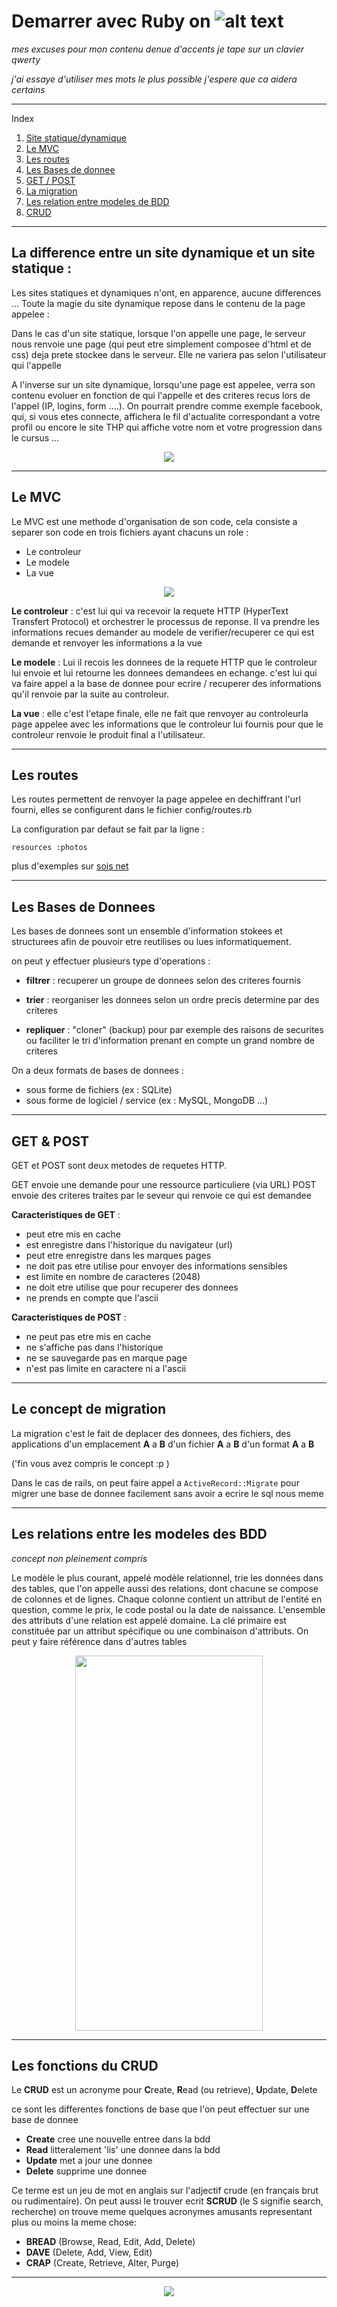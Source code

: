 # Demarrer avec Ruby on ![alt text](https://camo.githubusercontent.com/fe28cc8bfdfb725e588eff149961eb3dfe4101fc/68747470733a2f2f75706c6f61642e77696b696d656469612e6f72672f77696b6970656469612f636f6d6d6f6e732f7468756d622f362f36322f527562795f4f6e5f5261696c735f4c6f676f2e7376672f32303070782d527562795f4f6e5f5261696c735f4c6f676f2e7376672e706e67)
<p><em>mes excuses pour mon contenu denue d'accents je tape sur un clavier qwerty</em></p>
<p><em>j'ai essaye d'utiliser mes mots le plus possible j'espere que ca aidera certains</em></p>

<hr>
 
Index
<ol>
	<li><a href="https://github.com/Matisumi/ror-notions#la-difference-entre-un-site-dynamique-et-un-site-statique-">Site statique/dynamique</a></li>
	<li><a href="https://github.com/Matisumi/ror-notions#le-mvc">Le MVC</a></li>
	<li><a href="https://github.com/Matisumi/ror-notions#les-routes">Les routes</a></li>
	<li><a href="https://github.com/Matisumi/ror-notions#les-bases-de-donnees">Les Bases de donnee</a></li>
	<li><a href="https://github.com/Matisumi/ror-notions#get--post">GET / POST</a></li>
	<li><a href="https://github.com/Matisumi/ror-notions#le-concept-de-migration">La migration</a></li>
	<li><a href="https://github.com/Matisumi/ror-notions#les-relations-entre-les-modeles-des-bdd">Les relation entre modeles de BDD</a></li>
	<li><a href="https://github.com/Matisumi/ror-notions#les-fonctions-du-crud">CRUD</a></li>
</ol>

<hr>

La difference entre un site dynamique et un site statique :
----------------------------------------------------------

Les sites statiques et dynamiques n'ont, en apparence, aucune differences ...
Toute la magie du site dynamique repose dans le contenu de la page appelee :

Dans le cas d'un site statique, lorsque l'on appelle une page, le serveur nous renvoie une page (qui peut etre simplement composee d'html et de css) deja prete stockee dans le serveur. Elle ne variera pas selon l'utilisateur qui l'appelle

A l'inverse sur un site dynamique, lorsqu'une page est appelee, verra son contenu evoluer en fonction de qui l'appelle et des criteres recus lors de l'appel (IP, logins, form ....).
On pourrait prendre comme exemple facebook, qui, si vous etes connecte, affichera le fil d'actualite correspondant a votre profil ou encore le site THP qui affiche votre nom et votre progression dans le cursus ...

<p align="center"><img src ="https://svennd.be/wp-content/uploads/2015/07/25436088-1.png" /></p>

<hr>

Le MVC
-------

Le MVC est une methode d'organisation de son code, cela consiste a separer son code en trois fichiers ayant chacuns un role :

 - Le controleur
 - Le modele
 - La vue

<p align="center"><img  src="http://www.script-tutorials.com/demos/497/MVC.png" /></p>

__Le controleur__ : c'est lui qui va recevoir la requete HTTP (HyperText Transfert Protocol) et orchestrer le processus de reponse. Il va prendre les informations recues demander au modele de verifier/recuperer ce qui est demande et renvoyer les informations a la vue

__Le modele__ : Lui il recois les donnees de la requete HTTP que le controleur lui envoie et lui retourne les donnees demandees en echange. c'est lui qui va faire appel a la base de donnee pour ecrire / recuperer des informations qu'il renvoie par la suite au controleur.

__La vue__ : elle c'est l'etape finale, elle ne fait que renvoyer au controleurla page appelee avec les informations que le controleur lui fournis pour que le controleur renvoie le produit final a l'utilisateur.

<hr>

Les routes
----------

Les routes permettent de renvoyer la page appelee en dechiffrant l'url fourni, elles se configurent dans le fichier config/routes.rb 

La configuration par defaut se fait par la ligne :


	resources :photos

plus d'exemples sur [sois net](https://www.sois-net.fr/routes-ruby-on-rails/)


<hr>

Les Bases de Donnees
--------------------

Les bases de donnees sont un ensemble d'information stokees et structurees afin de pouvoir etre reutilises ou lues informatiquement.

on peut y effectuer plusieurs type d'operations :

- __filtrer__ : recuperer un groupe de donnees selon des criteres fournis 

- __trier__ : reorganiser les donnees selon un ordre precis determine par des criteres

- __repliquer__ : "cloner" (backup) pour par exemple des raisons de securites ou faciliter le tri d'information prenant en compte un grand nombre de criteres

On a deux formats de bases de donnees : 
 - sous forme de fichiers (ex : SQLite)
 - sous forme de logiciel / service (ex : MySQL, MongoDB ...)

 <hr>

GET & POST
----------

GET et POST sont deux metodes de requetes HTTP.

GET envoie une demande pour une ressource particuliere (via URL)
POST envoie des criteres traites par le seveur qui renvoie ce qui est demandee

__Caracteristiques de GET__ :

- peut etre mis en cache
- est enregistre dans l'historique du navigateur (url)
- peut etre enregistre dans les marques pages
- ne doit pas etre utilise pour envoyer des informations sensibles
- est limite en nombre de caracteres (2048)
- ne doit etre utilise que pour recuperer des donnees
- ne prends en compte que l'ascii

__Caracteristiques de POST__ :

- ne peut pas etre mis en cache
- ne s'affiche pas dans l'historique
- ne se sauvegarde pas en marque page
- n'est pas limite en caractere ni a l'ascii

<hr>

Le concept de migration
-----------------------

La migration c'est le fait de deplacer des donnees, des fichiers, des applications d'un emplacement __A__ a __B__ d'un fichier __A__ a __B__ d'un format __A__ a __B__
<p> ('fin vous avez compris le concept :p )</p>
Dans le cas de rails, on peut faire appel a 
		<code>ActiveRecord::Migrate</code>
pour migrer une base de donnee facilement sans avoir a ecrire le sql nous meme 
<br >

<hr>

Les relations entre les modeles des BDD
---------------------------------------

*concept non pleinement compris*

Le modèle le plus courant, appelé modèle relationnel, trie les données dans des tables, que l'on appelle aussi des relations, dont chacune se compose de colonnes et de lignes. Chaque colonne contient un attribut de l'entité en question, comme le prix, le code postal ou la date de naissance. L'ensemble des attributs d'une relation est appelé domaine. La clé primaire est constituée par un attribut spécifique ou une combinaison d'attributs. On peut y faire référence dans d'autres tables

<p align="center"><img height="600px" width="300px" src="https://d2slcw3kip6qmk.cloudfront.net/marketing/pages/chart/seo/database/discovery/relational-model.svg" /></p>

<hr>


Les fonctions du CRUD
---------------------

<p>Le <strong>CRUD</strong> est un acronyme pour <strong>C</strong>reate, <strong>R</strong>ead (ou retrieve), <strong>U</strong>pdate, <strong>D</strong>elete </p>

ce sont les differentes fonctions de base que l'on peut effectuer sur une base de donnee 

- __Create__ cree une nouvelle entree dans la bdd
- __Read__ litteralement 'lis' une donnee dans la bdd
- __Update__ met a jour une donnee 
- __Delete__ supprime une donnee

Ce terme est un jeu de mot en anglais sur l'adjectif crude (en français brut ou rudimentaire).
On peut aussi le trouver ecrit __SCRUD__ (le S signifie search, recherche)
on trouve meme quelques acronymes amusants representant plus ou moins la meme chose:

- __BREAD__ (Browse, Read, Edit, Add, Delete)
- __DAVE__ (Delete, Add, View, Edit)
- __CRAP__ (Create, Retrieve, Alter, Purge)

<hr>

<p align="center"><img src="https://cdn-images-1.medium.com/max/1200/1*iIiiKaJKg8k9aRU8iWxCxA.jpeg" /></p>